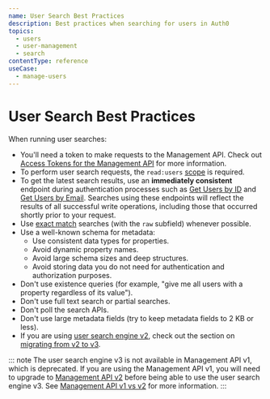 ```yaml
---
name: User Search Best Practices
description: Best practices when searching for users in Auth0
topics:
  - users
  - user-management
  - search
contentType: reference
useCase:
  - manage-users
---
```


# User Search Best Practices

When running user searches:

* You'll need a token to make requests to the Management API. Check out [Access Tokens for the Management API](/api/management/v2/tokens) for more information.
* To perform user search requests, the `read:users` [scope](/scopes/) is required.
* To get the latest search results, use an **immediately consistent** endpoint during authentication processes such as [Get Users by ID](/users/search/v3/get-users-by-id-endpoint) and [Get Users by Email](/users/search/v3/get-users-by-email-endpoint). Searches using these endpoints will reflect the results of all successful write operations, including those that occurred shortly prior to your request. 
* Use [exact match](/users/search/query-syntax#exact-match) searches (with the `raw` subfield) whenever possible.
* Use a well-known schema for metadata:
  * Use consistent data types for properties.
  * Avoid dynamic property names.
  * Avoid large schema sizes and deep structures.
  * Avoid storing data you do not need for authentication and authorization purposes.
* Don't use existence queries (for example, "give me all users with a property regardless of its value").
* Don't use full text search or partial searches.
* Don't poll the search APIs.
* Don't use large metadata fields (try to keep metadata fields to 2 KB or less).
* If you are using [user search engine v2](/api/management/v2/user-search), check out the section on [migrating from v2 to v3](/users/search/v3/migrate-search-v2-v3).

::: note
The user search engine v3 is not available in Management API v1, which is deprecated. If you are using the Management API v1, you will need to upgrade to [Management API v2](/api/management/v2) before being able to use the user search engine v3. See [Management API v1 vs v2](/api/management/v2/changes) for more information.
:::
